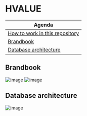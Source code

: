 # HVALUE

Agenda  | 
------------- | 
[How to work in this repository](https://github.com/dsc-ucu-lviv/hvalue/wiki/How-to-work.-Instruction.)  | 
[Brandbook](#brandbook)  | 
[Database architecture](#database-architecture)  | 

## Brandbook
![image](https://drive.google.com/uc?export=view&id=1QGcZrEuzaJ5WtlIRiyzA59g4otsiIopn)
![image](https://drive.google.com/uc?export=view&id=18yItaVzFdHm-fLHOuXJ0-jrh1r76U6Gl)

## Database architecture
![image](https://drive.google.com/uc?export=view&id=18R-XAwqOLxwGcvLkoVmqv7GY6e6ylb9K)
